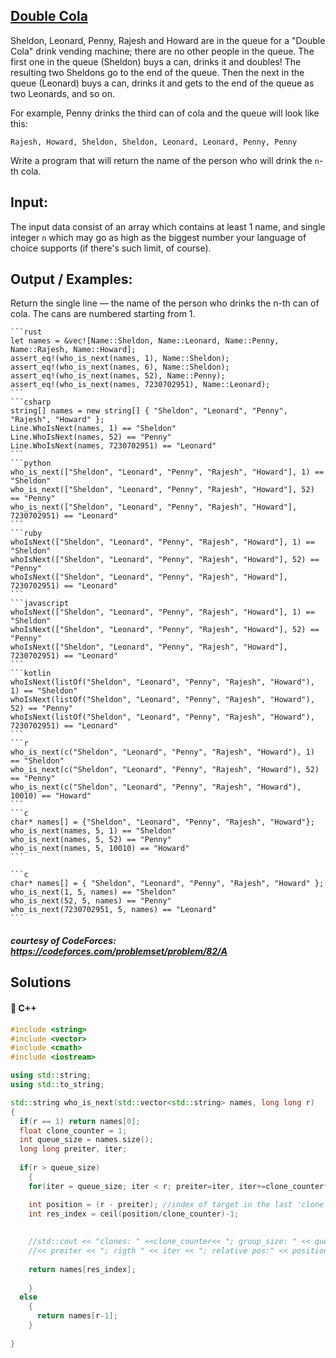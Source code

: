 ## [Double Cola](https://www.codewars.com/kata/551dd1f424b7a4cdae0001f0)

Sheldon, Leonard, Penny, Rajesh and Howard are in the queue for a "Double Cola" drink vending machine; there are no other people in the queue. The first one in the queue (Sheldon) buys a can, drinks it and doubles! The resulting two Sheldons go to the end of the queue. Then the next in the queue (Leonard) buys a can, drinks it and gets to the end of the queue as two Leonards, and so on. 

For example, Penny drinks the third can of cola and the queue will look like this:
```
Rajesh, Howard, Sheldon, Sheldon, Leonard, Leonard, Penny, Penny
``` 
 
Write a program that will return the name of the person who will drink the `n`-th cola.

## Input:

The input data consist of an array which contains at least 1 name, and single integer `n` which may go as high as the biggest number your language of choice supports (if there's such limit, of course).

## Output / Examples:
Return the single line — the name of the person who drinks the n-th can of cola. The cans are numbered starting from 1. 

~~~if-not:nasm
```rust
let names = &vec![Name::Sheldon, Name::Leonard, Name::Penny, Name::Rajesh, Name::Howard];
assert_eq!(who_is_next(names, 1), Name::Sheldon);
assert_eq!(who_is_next(names, 6), Name::Sheldon);
assert_eq!(who_is_next(names, 52), Name::Penny);
assert_eq!(who_is_next(names, 7230702951), Name::Leonard);
```
```csharp
string[] names = new string[] { "Sheldon", "Leonard", "Penny", "Rajesh", "Howard" };
Line.WhoIsNext(names, 1) == "Sheldon"
Line.WhoIsNext(names, 52) == "Penny"
Line.WhoIsNext(names, 7230702951) == "Leonard"
```
```python
who_is_next(["Sheldon", "Leonard", "Penny", "Rajesh", "Howard"], 1) == "Sheldon"
who_is_next(["Sheldon", "Leonard", "Penny", "Rajesh", "Howard"], 52) == "Penny"
who_is_next(["Sheldon", "Leonard", "Penny", "Rajesh", "Howard"], 7230702951) == "Leonard"
```
```ruby
whoIsNext(["Sheldon", "Leonard", "Penny", "Rajesh", "Howard"], 1) == "Sheldon"
whoIsNext(["Sheldon", "Leonard", "Penny", "Rajesh", "Howard"], 52) == "Penny"
whoIsNext(["Sheldon", "Leonard", "Penny", "Rajesh", "Howard"], 7230702951) == "Leonard"
```
```javascript
whoIsNext(["Sheldon", "Leonard", "Penny", "Rajesh", "Howard"], 1) == "Sheldon"
whoIsNext(["Sheldon", "Leonard", "Penny", "Rajesh", "Howard"], 52) == "Penny"
whoIsNext(["Sheldon", "Leonard", "Penny", "Rajesh", "Howard"], 7230702951) == "Leonard"
```
```kotlin
whoIsNext(listOf("Sheldon", "Leonard", "Penny", "Rajesh", "Howard"), 1) == "Sheldon"
whoIsNext(listOf("Sheldon", "Leonard", "Penny", "Rajesh", "Howard"), 52) == "Penny"
whoIsNext(listOf("Sheldon", "Leonard", "Penny", "Rajesh", "Howard"), 7230702951) == "Leonard"
```
```r
who_is_next(c("Sheldon", "Leonard", "Penny", "Rajesh", "Howard"), 1) == "Sheldon"
who_is_next(c("Sheldon", "Leonard", "Penny", "Rajesh", "Howard"), 52) == "Penny"
who_is_next(c("Sheldon", "Leonard", "Penny", "Rajesh", "Howard"), 10010) == "Howard"
```
```c
char* names[] = {"Sheldon", "Leonard", "Penny", "Rajesh", "Howard"};
who_is_next(names, 5, 1) == "Sheldon"
who_is_next(names, 5, 52) == "Penny"
who_is_next(names, 5, 10010) == "Howard"
```
~~~
~~~if:nasm
```c
char* names[] = { "Sheldon", "Leonard", "Penny", "Rajesh", "Howard" };
who_is_next(1, 5, names) == "Sheldon"
who_is_next(52, 5, names) == "Penny"
who_is_next(7230702951, 5, names) == "Leonard"
```
~~~

##### courtesy of CodeForces: https://codeforces.com/problemset/problem/82/A

## Solutions
#### 🧠 C++
```c++
#include <string>
#include <vector>
#include <cmath>
#include <iostream>

using std::string;
using std::to_string;

std::string who_is_next(std::vector<std::string> names, long long r)
{
  if(r == 1) return names[0]; 
  float clone_counter = 1;
  int queue_size = names.size();
  long long preiter, iter;
  
  if(r > queue_size)
    {
    for(iter = queue_size; iter < r; preiter=iter, iter+=clone_counter*queue_size*2, clone_counter*=2.f );

    int position = (r - preiter); //index of target in the last 'clone' pack (num)
    int res_index = ceil(position/clone_counter)-1;
  
    
    //std::cout << "clones: " <<clone_counter<< "; group_size: " << queue_size << "; howis: " << r << "; left:  " 
    //<< preiter << "; rigth " << iter << "; relative pos:" << position<<  "; prog_chosen_index:" << res_index << '\n';
  
    return names[res_index];
    
    }
  else
    {
      return names[r-1];
    }
  
}

```
